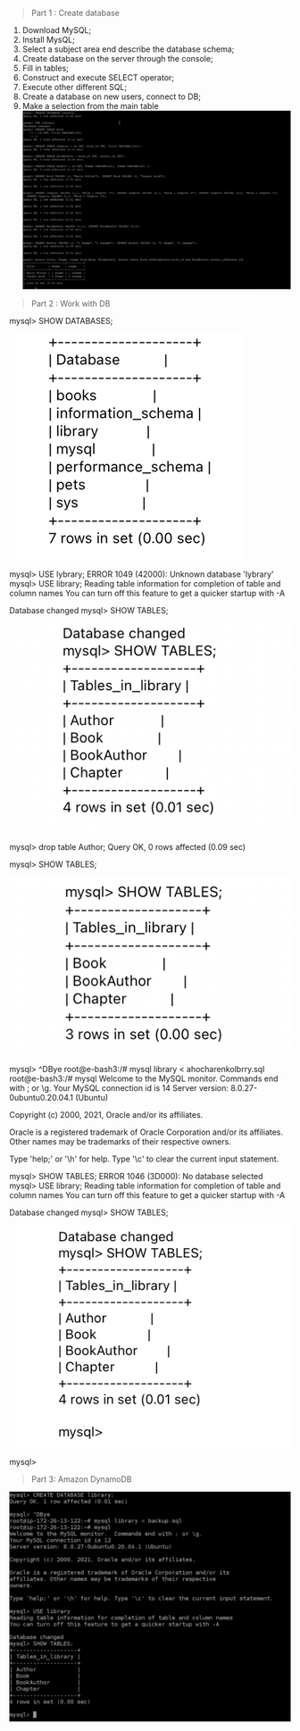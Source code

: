 > Part 1 : Create database
  
1. Download MySQL;
2. Install MysQL;
3. Select a subject area end describe the database schema;
4. Create database on the server through the console;
5. Fill in tables;
6. Construct and execute SELECT operator;
7. Execute other different SQL;
8. Create a database on new users, connect to DB;
9. Make a selection from the main table
![1](https://github.com/anastasiia-honcharenko/DevOps_online_Dnipro_2021Q4/blob/main/m4/DB%20Part%201.png)

> Part 2 : Work with DB
> 
 mysql> SHOW DATABASES;
 
![2](https://github.com/anastasiia-honcharenko/DevOps_online_Dnipro_2021Q4/blob/main/m4/DB%20Part%202%20.png)

mysql> USE lybrary;
ERROR 1049 (42000): Unknown database 'lybrary'
mysql> USE library;
Reading table information for completion of table and column names
You can turn off this feature to get a quicker startup with -A

Database changed
mysql> SHOW TABLES;

![3](https://github.com/anastasiia-honcharenko/DevOps_online_Dnipro_2021Q4/blob/main/m4/DB%20Part%202%20(1).png)

mysql> drop table Author;
Query OK, 0 rows affected (0.09 sec)

mysql> SHOW TABLES;

![4](https://github.com/anastasiia-honcharenko/DevOps_online_Dnipro_2021Q4/blob/main/m4/DB%20Part%202(2).png)

mysql> ^DBye
root@e-bash3:/# mysql library < ahocharenkolbrry.sql
root@e-bash3:/# mysql
Welcome to the MySQL monitor.  Commands end with ; or \g.
Your MySQL connection id is 14
Server version: 8.0.27-0ubuntu0.20.04.1 (Ubuntu)

Copyright (c) 2000, 2021, Oracle and/or its affiliates.

Oracle is a registered trademark of Oracle Corporation and/or its
affiliates. Other names may be trademarks of their respective
owners.

Type 'help;' or '\h' for help. Type '\c' to clear the current input statement.

mysql> SHOW TABLES;
ERROR 1046 (3D000): No database selected
mysql> USE library;
Reading table information for completion of table and column names
You can turn off this feature to get a quicker startup with -A

Database changed
mysql> SHOW TABLES;


![4](https://github.com/anastasiia-honcharenko/DevOps_online_Dnipro_2021Q4/blob/main/m4/DB%20Part%202(3).png)

mysql>

> Part 3: Amazon DynamoDB

![5](https://github.com/anastasiia-honcharenko/DevOps_online_Dnipro_2021Q4/blob/main/m4/DB%20Part%203.png)

